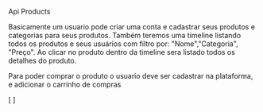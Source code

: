 Api Products

Basicamente um usuario pode criar uma conta e cadastrar seus produtos e categorias para seus produtos.
Também teremos uma timeline listando todos os produtos e seus usuários com filtro por: "Nome","Categoria", "Preço".
Ao clicar no produto dentro da timeline sera listado todos os detalhes do produto.

Para poder comprar o produto o usuario deve ser cadastrar na plataforma, e adicionar o carrinho de compras

[ ]
